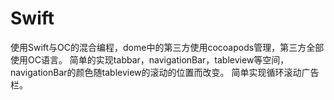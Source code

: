 # Swift
使用Swift与OC的混合编程，dome中的第三方使用cocoapods管理，第三方全部使用OC语言。
简单的实现tabbar，navigationBar，tableview等空间，navigationBar的颜色随tableview的滚动的位置而改变。
简单实现循环滚动广告栏。
